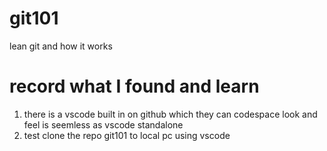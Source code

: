 # git101
lean git and how it works

# record what I found and learn 
1. there is a vscode built in on github which they can codespace look and feel is seemless as vscode standalone
2. test clone the repo git101 to local pc using vscode 